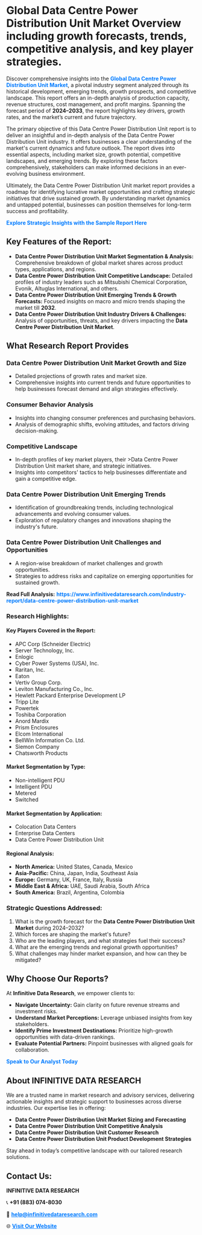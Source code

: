 <h1>Global Data Centre Power Distribution Unit Market Overview including growth forecasts, trends, competitive analysis, and key player strategies.</h1>
<p>
Discover comprehensive insights into the 
<a href="https://www.infinitivedataresearch.com/industry-report/data-centre-power-distribution-unit-market" rel="dofollow" style="color: #007BFF; text-decoration: none;"><strong>Global Data Centre Power Distribution Unit Market</strong></a>, a pivotal industry segment analyzed through its historical development, emerging trends, growth prospects, and competitive landscape. This report offers an in-depth analysis of production capacity, revenue structures, cost management, and profit margins. Spanning the forecast period of <strong>2024–2033</strong>, the report highlights key drivers, growth rates, and the market’s current and future trajectory.
</p>
<p>
The primary objective of this Data Centre Power Distribution Unit report is to deliver an insightful and in-depth analysis of the Data Centre Power Distribution Unit industry. It offers businesses a clear understanding of the market's current dynamics and future outlook. The report dives into essential aspects, including market size, growth potential, competitive landscapes, and emerging trends. By exploring these factors comprehensively, stakeholders can make informed decisions in an ever-evolving business environment.
</p>
<p>
Ultimately, the Data Centre Power Distribution Unit market report provides a roadmap for identifying lucrative market opportunities and crafting strategic initiatives that drive sustained growth. By understanding market dynamics and untapped potential, businesses can position themselves for long-term success and profitability.
</p>
<p>
<a href="https://www.infinitivedataresearch.com/request-sample/reportId=104140" style="color: #007BFF; text-decoration: none;"><strong>Explore Strategic Insights with the Sample Report Here</strong></a>
</p>

<h2>Key Features of the Report:</h2>
<ul>
<li><strong>Data Centre Power Distribution Unit Market Segmentation & Analysis:</strong> Comprehensive breakdown of global market shares across product types, applications, and regions.</li>
<li><strong>Data Centre Power Distribution Unit Competitive Landscape:</strong> Detailed profiles of industry leaders such as Mitsubishi Chemical Corporation, Evonik, Altuglas International, and others.</li>
<li><strong>Data Centre Power Distribution Unit Emerging Trends & Growth Forecasts:</strong> Focused insights on macro and micro trends shaping the market till <strong>2032</strong>.</li>
<li><strong>Data Centre Power Distribution Unit Industry Drivers & Challenges:</strong> Analysis of opportunities, threats, and key drivers impacting the <strong>Data Centre Power Distribution Unit Market</strong>.</li>
</ul>

<h2>What Research Report Provides</h2>
<h3>Data Centre Power Distribution Unit Market Growth and Size</h3>
<ul>
<li>Detailed projections of growth rates and market size.</li>
<li>Comprehensive insights into current trends and future opportunities to help businesses forecast demand and align strategies effectively.</li>
</ul>

<h3>Consumer Behavior Analysis</h3>
<ul>
<li>Insights into changing consumer preferences and purchasing behaviors.</li>
<li>Analysis of demographic shifts, evolving attitudes, and factors driving decision-making.</li>
</ul>

<h3>Competitive Landscape</h3>
<ul>
<li>In-depth profiles of key market players, their >Data Centre Power Distribution Unit market share, and strategic initiatives.</li>
<li>Insights into competitors' tactics to help businesses differentiate and gain a competitive edge.</li>
</ul>

<h3>Data Centre Power Distribution Unit Emerging Trends</h3>
<ul>
<li>Identification of groundbreaking trends, including technological advancements and evolving consumer values.</li>
<li>Exploration of regulatory changes and innovations shaping the industry's future.</li>
</ul>

<h3>Data Centre Power Distribution Unit Challenges and Opportunities</h3>
<ul>
<li>A region-wise breakdown of market challenges and growth opportunities.</li>
<li>Strategies to address risks and capitalize on emerging opportunities for sustained growth.</li>
</ul>
<p><strong>Read Full Analysis:</strong> <a href="https://www.infinitivedataresearch.com/industry-report/data-centre-power-distribution-unit-market" rel="dofollow" style="color: #007BFF; text-decoration: none;"><strong>https://www.infinitivedataresearch.com/industry-report/data-centre-power-distribution-unit-market</strong></a></p>
<h3>Research Highlights:</h3>
<h4>Key Players Covered in the Report:</h4>
<ul><li>APC Corp (Schneider Electric)</li><li>Server Technology, Inc.</li><li>Enlogic</li><li>Cyber Power Systems (USA), Inc.</li><li>Raritan, Inc.</li><li>Eaton</li><li>Vertiv Group Corp.</li><li>Leviton Manufacturing Co., Inc.</li><li>Hewlett Packard Enterprise Development LP</li><li>Tripp Lite</li><li>Powertek</li><li>Toshiba Corporation</li><li>Anord Mardix</li><li>Prism Enclosures</li><li>Elcom International</li><li>BellWin Information Co. Ltd.</li><li>Siemon Company</li><li>Chatsworth Products</li></ul>
<h4>Market Segmentation by Type:</h4>
<ul><li>Non-intelligent PDU</li><li>Intelligent PDU</li><li>Metered</li><li>Switched</li></ul>
<h4>Market Segmentation by Application:</h4>
<ul><li>Colocation Data Centers</li><li>Enterprise Data Centers</li><li>Data Centre Power Distribution Unit</li></ul>

<h4>Regional Analysis:</h4>
<ul>
<li><strong>North America:</strong> United States, Canada, Mexico</li>
<li><strong>Asia-Pacific:</strong> China, Japan, India, Southeast Asia</li>
<li><strong>Europe:</strong> Germany, UK, France, Italy, Russia</li>
<li><strong>Middle East & Africa:</strong> UAE, Saudi Arabia, South Africa</li>
<li><strong>South America:</strong> Brazil, Argentina, Colombia</li>
</ul>

<h3>Strategic Questions Addressed:</h3>
<ol>
<li>What is the growth forecast for the <strong>Data Centre Power Distribution Unit Market</strong> during 2024–2032?</li>
<li>Which forces are shaping the market's future?</li>
<li>Who are the leading players, and what strategies fuel their success?</li>
<li>What are the emerging trends and regional growth opportunities?</li>
<li>What challenges may hinder market expansion, and how can they be mitigated?</li>
</ol>

<h2>Why Choose Our Reports?</h2>
<p>At <strong>Infinitive Data Research</strong>, we empower clients to:</p>
<ul>
<li><strong>Navigate Uncertainty:</strong> Gain clarity on future revenue streams and investment risks.</li>
<li><strong>Understand Market Perceptions:</strong> Leverage unbiased insights from key stakeholders.</li>
<li><strong>Identify Prime Investment Destinations:</strong> Prioritize high-growth opportunities with data-driven rankings.</li>
<li><strong>Evaluate Potential Partners:</strong> Pinpoint businesses with aligned goals for collaboration.</li>
</ul>
<p><a href="https://www.infinitivedataresearch.com/industry-report/data-centre-power-distribution-unit-market" rel="dofollow" style="color: #007BFF; text-decoration: none;"><strong>Speak to Our Analyst Today</strong></a></p>

<h2>About INFINITIVE DATA RESEARCH</h2>
<p>We are a trusted name in market research and advisory services, delivering actionable insights and strategic support to businesses across diverse industries. Our expertise lies in offering:</p>
<ul>
<li><strong>Data Centre Power Distribution Unit Market Sizing and Forecasting</strong></li>
<li><strong>Data Centre Power Distribution Unit Competitive Analysis</strong></li>
<li><strong>Data Centre Power Distribution Unit Customer Research</strong></li>
<li><strong>Data Centre Power Distribution Unit Product Development Strategies</strong></li>
</ul>
<p>Stay ahead in today’s competitive landscape with our tailored research solutions.</p>

<h2>Contact Us:</h2>
<p><strong>INFINITIVE DATA RESEARCH</strong></p>
<p>📞 <strong>+91 (883) 074-8030</strong></p>
<p>📧 <strong><a href="mailto:help@infinitivedataresearch.com" style="color: #007BFF;">help@infinitivedataresearch.com</a></strong></p>
<p>🌐 <strong><a href="https://www.infinitivedataresearch.com" rel="dofollow" style="color: #007BFF;">Visit Our Website</a></strong></p>